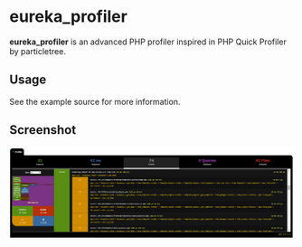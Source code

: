 # eureka_profiler

**eureka_profiler** is an advanced PHP profiler inspired in PHP Quick Profiler by particletree.

## Usage

See the example source for more information.

## Screenshot

![](screenshot.png)